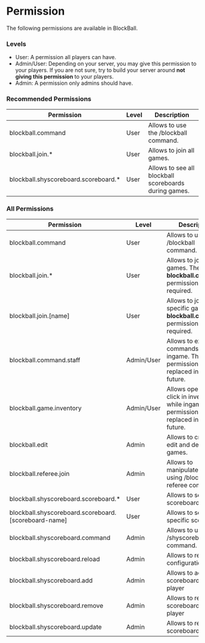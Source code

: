 # Permission

The following permissions are available in BlockBall.

### Levels

* User: A permission all players can have.
* Admin/User: Depending on your server, you may give this permission to your players. If you are not sure, try to build
  your server around **not giving this permission** to your players.
* Admin: A permission only admins should have.

### Recommended Permissions

| Permission                           | Level | Description                                           |   
|--------------------------------------|-------|-------------------------------------------------------|
| blockball.command                    | User  | Allows to use the /blockball command.                 |   
| blockball.join.*                     | User  | Allows to join all games.                             |
| blockball.shyscoreboard.scoreboard.* | User  | Allows to see all blockball scoreboards during games. |

### All Permissions

| Permission                                             | Level      | Description                                                                                          |   
|--------------------------------------------------------|------------|------------------------------------------------------------------------------------------------------|
| blockball.command                                      | User       | Allows to use the /blockball command.                                                                |   
| blockball.join.*                                       | User       | Allows to join all games. The **blockball.command** permission is also required.                     |  
| blockball.join.[name]                                  | User       | Allows to join a specific game. The **blockball.command** permission is also required.               |
| blockball.command.staff                                | Admin/User | Allows to execute commands while ingame. This permission will be replaced in the future.             |  
| blockball.game.inventory                               | Admin/User | Allows open and click in inventories while ingame.   This permission will be replaced in the future. |
| blockball.edit                                         | Admin      | Allows to create, edit and delete games.                                                             |                          
| blockball.referee.join                                 | Admin      | Allows to manipulate games using /blockball referee commands                                         |  
| blockball.shyscoreboard.scoreboard.*                   | User       | Allows to see all scoreboards                                                                        |
| blockball.shyscoreboard.scoreboard.\[scoreboard-name\] | User       | Allows to see a specific scoreboard                                                                  |
| blockball.shyscoreboard.command                        | Admin      | Allows to use the /shyscoreboard command.                                                            |
| blockball.shyscoreboard.reload                         | Admin      | Allows to reload configurations.                                                                     |
| blockball.shyscoreboard.add                            | Admin      | Allows to add a scoreboard to a player                                                               |
| blockball.shyscoreboard.remove                         | Admin      | Allows to remove a scoreboard from a player                                                          |
| blockball.shyscoreboard.update                         | Admin      | Allows to refresh a scoreboard                                                                       |

